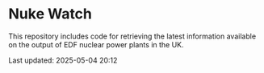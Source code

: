 # Nuke Watch

This repository includes code for retrieving the latest information available on the output of EDF nuclear power plants in the UK.

Last updated: 2025-05-04 20:12
